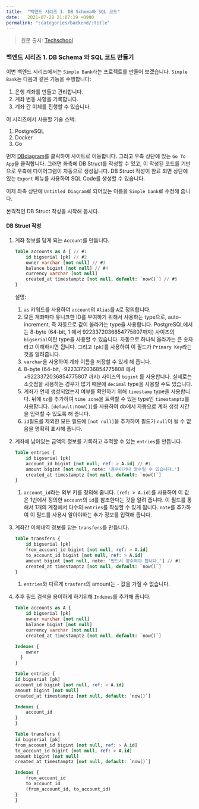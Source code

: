 ```yaml
---
title:  "백엔드 시리즈 1. DB Schema와 SQL 코드"
date:   2021-07-28 21:07:19 +0900
permalink: ":categories/backend/:title"
---
```


> 원문 출처: [Techschool](https://www.youtube.com/watch?v=rx6CPDK_5mU&list=PLy_6D98if3ULEtXtNSY_2qN21VCKgoQAE&ab_channel=TECHSCHOOL "Tech School")

### 백엔드 시리즈 1. DB Schema 와 SQL 코드 만들기

이번 백엔드 시리즈에서는 `Simple Bank`라는 프로젝트를 만들어 보겠습니다. `Simple Bank`는 다음과 같은 기능을 수행합니다:

1. 은행 계좌를 만들고 관리합니다.
1. 계좌 변동 사항을 기록합니다.
1. 계좌 간 이체를 진행할 수 있습니다.

이 시리즈에서 사용할 기술 스택:

1. PostgreSQL
1. Docker
1. Go

먼저 [DBdiagram](https://dbdiagram.io)를 클릭하여 사이트로 이동합니다. 그리고 우측 상단에 있는 `Go To App`을 클릭합니다. 그러면 좌측에 DB Struct를 작성할 수 있고, 이 작성된 코드를 기반으로 우측에 다이어그램이 자동으로 생성됩니다. DB Struct 작성이 완료 되면 상단에 있는 `Export` 메뉴를 사용하여 SQL Code를 생성할 수 있습니다.

이제 좌측 상단에 `Untitled Diagram`로 되어있는 이름을 `Simple bank`로 수정해 줍니다.

본격적인 DB Struct 작성을 시작해 봅시다.

#### DB Struct 작성

1. 계좌 정보를 담게 되는 `Account`를 만듭니다.

    ```sql
    Table accounts as A { // #1
        id bigserial [pk] // #2
        owner varchar [not null] // #3
        balance bigint [not null] // #4
        currency varchar [not null]
        created_at timestamptz [not null, default: `now()`] // #5
    }
    ```

    설명:
    1. `as` 키워드를 사용하여 `account`의 `Alias`를 `A`로 정의합니다.
    1. 모든 계좌마다 유니크한 ID를 부여하기 위해서 사용하는 type으로, auto-increment, 즉 자동으로 값이 올라가는 type을 사용합니다. PostgreSQL에서는 8-byte (64-bit, 1 에서 9223372036854775807까지) 사이즈의 `bigserial`이란 type을 사용할 수 있습니다. 자동으로 하나씩 올라가는 큰 숫자라고 이해하시면 됩니다. 그리고 `[pk]`를 사용하여 이 필드가 `Primary Key`라는 것을 알려줍니다.
    1. `varchar`을 사용하여 계좌 이름을 저장할 수 있게 해 줍니다.
    1. 8-byte (64-bit, -9223372036854775808 에서 +9223372036854775807 까지) 사이즈의 `bigint` 를 사용합니다. 실제로는 소숫점을 사용하는 경우가 많기 때문에 `decimal` type을 사용할 수도 있습니다.
    1. 계좌가 언제 생성되었는지 여부를 확인하기 위해 `timestamp` type을 사용합니다. 뒤에 `tz`를 추가하여 `time zone`을 트랙할 수 있는 type인 `timestamptz`를 사용합니다. `[default:`now( )`]`를 사용하여 db에서 자동으로 계좌 생성 시간을 입력할 수 있도록 해 줍니다.
    1. `id`필드를 제외한 모든 필드에 `[not null]`을 추가하여 필드가 `null`이 될 수 없음을 명확히 표시해 줍니다.

2. 계좌에 남아있는 금액의 정보를 기록하고 추적할 수 있는 `entries`를 만듭니다.

    ```sql
    Table entries {
        id bigserial [pk]
        account_id bigint [not null, ref: > A.id] // #1
        amount bigint [not null, note: '음수이거나 양수일 수 있습니다.']
        created_at timestamptz [not null, default: `now()`]
    }
    ```

    1. `account_id`라는 외부 키를 정의해 줍니다. `[ref: > A.id]`를 사용하여 이 값은 1번에서 정의한 `account`의 `id`를 참조한다는 것을 알려 줍니다. 이 필드를 통해서 1개의 계정에서 다수의 `entries`를 작성할 수 있게 됩니다. `note`를 추가하여 이 필드를 사용시 알아야하는 추가 정보를 입력해 줍니다.

3. 계좌간 이체내역 정보를 담는 `transfers`를 만듭니다.

    ```sql
    Table transfers {
        id bigserial [pk]
        from_account_id bigint [not null, ref: > A.id]
        to_account_id bigint [not null, ref: > A.id]
        amount bigint [not null, note: '반드시 양수여야 합니다.'] // #1
        created_at timestamptz [not null, default: `now()`]
    }
    ```

    1. `entries`와 다르게 `trasfers`의 amount는 `-` 값을 가질 수 없습니다.

4. 추후 필드 검색을 용이하게 하기위해 `Indexes`를 추가해 줍니다.

    ```sql
    Table accounts as A {
        id bigserial [pk]
        owner varchar [not null]
        balance bigint [not null]
        currency varchar [not null]
        created_at timestamptz [not null, default: `now()`]

    Indexes {
        owner
      }
    }

    Table entries {
    id bigserial [pk]
    account_id bigint [not null, ref: > A.id]
    amount bigint [not null]
    created_at timestamptz [not null, default: `now()`]
    
    Indexes {
        account_id
    }
    }

    Table transfers {
    id bigserial [pk]
    from_account_id bigint [not null, ref: > A.id]
    to_account_id bigint [not null, ref: > A.id]
    amount bigint [not null]
    created_at timestamptz [not null, default: `now()`]
    
    Indexes {
        from_account_id
        to_account_id
        (from_account_id, to_account_id)
    }
    }
    ```